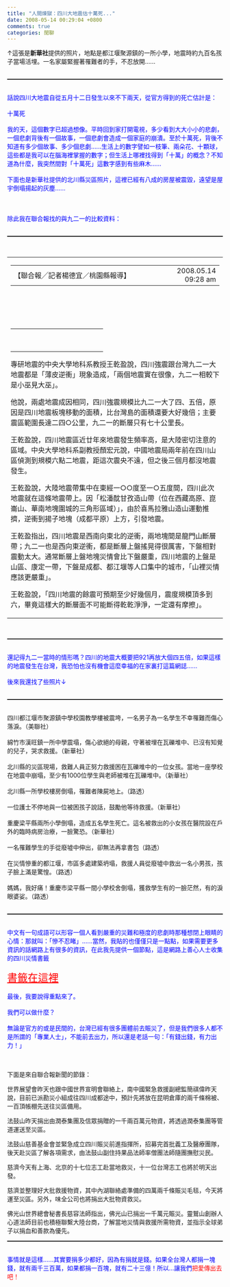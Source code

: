 ```yaml
---
title: "人間煉獄：四川大地震估十萬死..."
date: 2008-05-14 00:29:04 +0800
comments: true
categories: 閒聊
---
```

<div style="TEXT-ALIGN: left"><div id="media_file" align="center"></div><div style="TEXT-ALIGN: left"><span id="media_desc"><span id="media_desc_1">↑這張是<span style="FONT-WEIGHT: bold">新華社</span>提供的照片，地點是都江堰聚源鎮的一所小學，地震時約九百名孩子當場活埋。一名家屬緊握著罹難者的手，不忍放開......<br /><br /></span></span><hr style="WIDTH: 100%; HEIGHT: 2px" /></div><br style="COLOR: rgb(0,0,255)" /><span style="COLOR: rgb(0,0,255)">話說四川大地震自從五月十二日發生以來不下兩天，從官方得到的死亡估計是：</span><br style="COLOR: rgb(0,0,255)" /><br style="COLOR: rgb(0,0,255)" /><span style="COLOR: rgb(0,0,255)">十萬死</span><br style="COLOR: rgb(0,0,255)" /><br style="COLOR: rgb(0,0,255)" /><span style="COLOR: rgb(0,0,255)">我的天，這個數字已超過想像。平時回到家打開電視，多少看到大大小小的悲劇，一個悲劇背後有一個故事，一個悲劇會造成一個家庭的崩潰。至於十萬死，背後不知道有多少個故事、多少個悲劇......生活上的數字譬如一枝筆、兩朵花、十顆球，這些都是我可以在腦海裡掌握的數字；但生活上哪裡找得到「十萬」的概念？不知道為什麼，我突然間對「十萬死」這數字感到有些麻木......</span><br style="COLOR: rgb(0,0,255)" /><br style="COLOR: rgb(0,0,255)" /><span id="media_desc" style="COLOR: rgb(0,0,255)"><span id="media_desc_1">下面也是新華社提供的北川縣災區照片，這裡已經有八成的房屋被震毀，遠望是屋宇倒塌揚起的灰塵......</span></span><br /><br /><span id="media_desc"><span id="media_desc_1"><br /><br /><span style="COLOR: rgb(0,0,255)">除此我在聯合報找的與九二一的比較資料：</span><br /><br /></span></span><hr style="WIDTH: 100%; HEIGHT: 2px" /><br /><span id="media_desc"><span id="media_desc_1"></span></span><table cellspacing="3" cellpadding="0" width="100%" border="0"><tbody><tr><td><table cellspacing="0" cellpadding="0" width="100%" border="0"><tbody><tr><td class="story_author" width="75%"><div id="story_author">【聯合報╱記者楊德宜／桃園縣報導】</div></td><td class="story_author" width="25%"><div id="story_update" align="right">2008.05.14 09:28 am</div></td></tr></tbody></table></td></tr><tr><td class="story_author"> </td></tr><tr><td valign="top"><div class="story" id="story"><p> </p><div><table class="border" cellspacing="0" cellpadding="6" width="214" align="center" border="0"><tbody><tr><td width="200"><div id="media_file" align="center"></div></td></tr><tr><td class="photo_explanation"><span id="media_desc"><span id="media_desc_1"> </span></span><br /><span id="media_producer_1"><span id="media_producer"> </span></span></td></tr></tbody></table></div><p>專研地震的中央大學地科系教授王乾盈說，四川強震跟台灣九二一大地震都是「薄皮逆衝」現象造成，「兩個地震實在很像，九二一相較下是小巫見大巫」。</p><p>他說，兩處地震成因相同，四川強震規模比九二一大了四、五倍，原因是四川地震板塊移動的面積，比台灣島的面積還要大好幾倍；主要震區範圍長達二四○公里，九二一的斷層只有七十公里長。</p><p>王乾盈說，四川地震區近廿年來地震發生頻率高，是大陸密切注意的區域。中央大學地科系副教授顏宏元說，中國地震局兩年前在四川山區偵測到規模六點二地震，距這次震央不遠，但之後三個月都沒地震發生。</p><p>王乾盈說，大陸地震帶集中在東經一○○度至一○五度間，四川此次地震就在這條地震帶上。因「松潘酖甘孜造山帶（位在西藏高原、崑崙山、華南地塊圍城的三角形區域）」，由於喜馬拉雅山造山運動推擠，逆衝到揚子地塊（成都平原）上方，引發地震。</p><p>王乾盈指出，四川地震是西南向東北的逆衝，兩地塊間是龍門山斷層帶；九二一也是西向東逆衝，都是斷層上盤搖晃得很厲害，下盤相對震動太大。通常斷層上盤地塊災情會比下盤嚴重，四川地震的上盤是山區、康定一帶，下盤是成都、都江堰等人口集中的城市，「山裡災情應該更嚴重」。</p><p>王乾盈說，「四川地震的餘震可預期至少好幾個月，震度規模頂多到六，畢竟這樣大的斷層面不可能斷得乾乾淨淨，一定還有摩擦」。 </p></div></td></tr></tbody></table><span id="media_desc"><span id="media_desc_1"><br /></span></span><hr style="WIDTH: 100%; HEIGHT: 2px" /><span id="media_desc"><span id="media_desc_1"><br /><span style="COLOR: rgb(0,0,255)">還記得九二一當時的情形嗎？四川的地震大概要把921再放大個四五倍，如果這樣的地震發生在台灣，我恐怕也沒有機會這麼幸福的在家裏打這篇網誌......</span><br style="COLOR: rgb(0,0,255)" /><br style="COLOR: rgb(0,0,255)" /><span style="COLOR: rgb(0,0,255)">後來我還找了些照片↓</span><br /><br /></span></span><hr style="WIDTH: 100%; HEIGHT: 2px" /><span id="media_desc"><span id="media_desc_1"><br /></span></span><div id="media_file" align="center"></div><span id="media_desc"><span id="media_desc_1">四川都江堰市聚源鎮中學校園教學樓被震垮，一名男子為一名學生不幸罹難而傷心落淚。</span></span><span id="media_producer_1"><span id="media_producer">（美聯社）<br /><br /></span></span><div id="media_file" style="TEXT-ALIGN: left"></div><span id="media_desc"><span id="media_desc_1">綿竹市漢旺鎮一所中學震塌，傷心欲絕的母親，守著被埋在瓦礫堆中、已沒有知覺的兒子，哭求救援。</span></span><span id="media_producer_1"><span id="media_producer">（新華社）</span></span><span id="media_producer_1"><span id="media_producer"><br /><br /></span></span><div id="media_file" style="TEXT-ALIGN: left"></div><span id="media_desc"><span id="media_desc_1">北川縣的災區現場，救難人員正努力救援困在瓦礫堆中的一位女孩。當地一座學校在地震中崩塌，至少有1000位學生與老師被堆在瓦礫堆中。</span></span><span id="media_producer_1"><span id="media_producer">（新華社）<br /><br /></span></span><div id="media_file" style="TEXT-ALIGN: left"></div><span id="media_desc"><span id="media_desc_1">北川縣一所學校樓房倒塌，罹難者陳屍地上。</span></span><span id="media_producer_1"><span id="media_producer">（路透）<br /><br /></span></span><div id="media_file" style="TEXT-ALIGN: left"></div><span id="media_desc"><span id="media_desc_1">一位護士不停地與一位被困孩子說話，鼓勵他等待救援。</span></span><span id="media_producer_1"><span id="media_producer">（新華社）<br /></span></span><div style="TEXT-ALIGN: left"><span id="media_producer_1"><span id="media_producer"></span></span><br /><span id="media_producer_1"><span id="media_producer"></span></span></div><div id="media_file" style="TEXT-ALIGN: left"></div><span id="media_desc"><span id="media_desc_1">重慶梁平縣兩所小學倒塌，造成五名學生死亡。這名被救出的小女孩在醫院設在戶外的臨時病房治療，一臉驚恐。</span></span><span id="media_producer_1"><span id="media_producer">（新華社）<br /><br /></span></span><div id="media_file" align="center"></div><span id="media_desc"><span id="media_desc_1">一名罹難學生的手從廢墟中伸出，卻無法再拿書包</span></span><span id="media_producer_1"><span id="media_producer">（路透）<br /><br /></span></span><div id="media_file" style="TEXT-ALIGN: left"></div><span id="media_desc"><span id="media_desc_1">在災情慘重的都江堰，市區多處建築坍塌，救援人員從廢墟中救出一名小男孩，孩子臉上滿是驚惶。</span></span><span id="media_producer_1"><span id="media_producer">（路透）<br /><br /></span></span><div id="media_file" style="TEXT-ALIGN: left"></div><span id="media_desc"><span id="media_desc_1">媽媽，我好痛！重慶市梁平縣一間小學校舍倒塌，獲救學生有的一臉茫然，有的淚眼婆娑。</span></span><span id="media_producer_1"><span id="media_producer">（路透）<br /><br /></span></span><hr style="WIDTH: 100%; HEIGHT: 2px" /><br /><span style="COLOR: rgb(0,0,255)">中文有一句成語可以形容一個人看到嚴重的災難和極度的悲劇時那種想閉上眼睛的心情：那就叫：「慘不忍睹」......當然，我貼的也僅僅只是一點點，如果需要更多資訊的話網路上有很多的資訊，在此我先提供一個節點，這是網路上善心人士收集的四川災情書籤</span><span style="TEXT-DECORATION: underline"><br /><br /></span><font size="5"><a style="COLOR: rgb(255,0,0)" href="http://bookmark.udn.com/tag.jsp?days=all&tag=%E5%9B%9B%E5%B7%9D%E5%A4%A7%E5%9C%B0%E9%9C%87">書籤在這裡</a></font><br /><br /><span style="COLOR: rgb(0,0,255)">最後，我要說得重點來了。</span><br style="COLOR: rgb(0,0,255)" /><br style="COLOR: rgb(0,0,255)" /><span style="COLOR: rgb(0,0,255)">我們可以做什麼？</span><br style="COLOR: rgb(0,0,255)" /><br style="COLOR: rgb(0,0,255)" /><span style="COLOR: rgb(0,0,255)">無論是官方的或是民間的，台灣已經有很多團體前去賑災了，但是我們很多人都不是所謂的「專業人士」，不能前去出力，所以還是老話一句：「有錢出錢，有力出力！」</span><br /><div id="media_file" align="center"><div style="TEXT-ALIGN: left"><br /></div><div style="TEXT-ALIGN: left"><br /><p>下面是來自聯合報新聞的節錄：</p><p>世界展望會昨天也跟中國世界宣明會聯絡上，南中國緊急救援副總監簡祺偉昨天說，目前已派勘災小組成往四川成都途中，預計先將放在昆明倉庫的兩千條棉被、一百頂帳棚先送往災區備用。</p><p>法鼓山昨天捐出由潤泰集團及信眾捐贈的一千兩百萬元物資，將透過潤泰集團等管道運送至災區。</p><p>法鼓山慈善基金會並緊急成立四川賑災前進指揮所，招募完首批義工及醫療團隊，後天赴災區了解各項需求，由法鼓山副住持果品法師率僧團法師隨團撫慰災民。</p><p>慈濟今天有上海、北京的十七位志工赴當地救災，十一位台灣志工也將於明天出發。</p><p>慈濟並整理好大批救援物資，其中內湖聯絡處準備的四萬兩千條賑災毛毯，今天將運至災區。另外，味全公司也將捐出大批物資救災。</p><p>佛光山世界總會秘書長慈容法師指出，佛光山已捐出一千萬元賑災。靈鷲山創辦人心道法師目前也積極聯繫大陸台商，了解當地災情與救援所需物資，並指示全球弟子以捐血和善款為優先。</p><hr style="WIDTH: 100%; HEIGHT: 2px" /></div></div><span id="media_desc"><span id="media_desc_1"> </span></span><span id="media_producer_1"><span id="media_producer"></span></span><span id="media_producer_1"><span id="media_producer"><br /><span style="COLOR: rgb(0,0,255)">事情就是這樣......其實要捐多少都好，因為有捐就是錢。如果全台灣人都捐一塊錢，就有兩千三百萬，如果都捐一百塊，就有二十三億！所以...讓我們<span style="COLOR: rgb(255,0,0)">把愛傳出去吧！</span></span><br /><br /><br /></span></span><span id="media_desc"><span id="media_desc_1"><br /><br /><br /><br /><br /><br /><br /></span></span><span id="media_producer_1"><span id="media_producer"></span></span><br /><br /></div>
